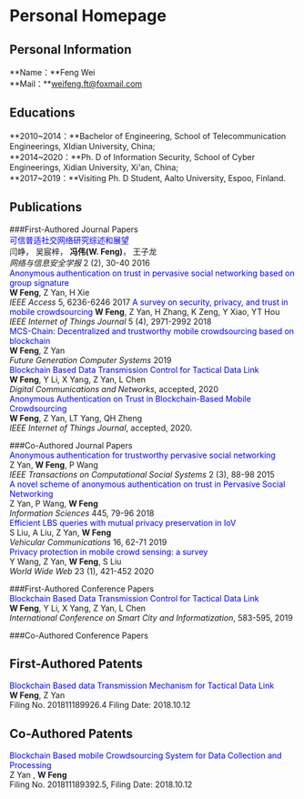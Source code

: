 # Personal Homepage
## Personal Information
**Name：**Feng Wei  
**Mail：**weifeng.ft@foxmail.com

## Educations    
**2010~2014：**Bachelor of Engineering, School of Telecommunication Engineerings, XIdian University, China;    
**2014~2020：**Ph. D of Information Security, School of Cyber Engineerings, Xidian University, Xi'an, China;  
**2017~2019：**Visiting Ph. D Student, Aalto University, Espoo, Finland.  


## Publications
###First-Authored Journal Papers  
<font color=blue>可信普适社交网络研究综述和展望</font>  
闫峥， 吴宸梓， **冯伟(W. Feng)**， 王子龙  
*网络与信息安全学报* 2 (2), 30-40 2016  
<font color=blue>Anonymous authentication on trust in pervasive social networking based on group signature</font>  
**W Feng**, Z Yan, H Xie  
*IEEE Access* 5, 6236-6246  2017
<font color=blue>A survey on security, privacy, and trust in mobile crowdsourcing</font> 
**W Feng**, Z Yan, H Zhang, K Zeng, Y Xiao, YT Hou  
*IEEE Internet of Things Journal* 5 (4), 2971-2992  2018  
<font color=blue>MCS-Chain: Decentralized and trustworthy mobile crowdsourcing based on blockchain</font>  
**W Feng**, Z Yan  
*Future Generation Computer Systems* 2019  
<font color=blue>Blockchain Based Data Transmission Control for Tactical Data Link</font>   
**W Feng**, Y Li, X Yang, Z Yan, L Chen  
*Digital Communications and Networks*, accepted, 2020  
<font color=blue>Anonymous Authentication on Trust in Blockchain-Based Mobile Crowdsourcing</font>  
**W Feng**, Z Yan, LT Yang, QH Zheng  
*IEEE Internet of Things Journal*, accepted, 2020. 

 
###Co-Authored Journal Papers  
<font color=blue>Anonymous authentication for trustworthy pervasive social networking</font>   
Z Yan, **W Feng**, P Wang  
*IEEE Transactions on Computational Social Systems* 2 (3), 88-98 2015  
<font color=blue>A novel scheme of anonymous authentication on trust in Pervasive Social Networking</font>   
Z Yan, P Wang, **W Feng**  
*Information Sciences* 445, 79-96 2018    
<font color=blue>Efficient LBS queries with mutual privacy preservation in IoV</font>  
S Liu, A Liu, Z Yan, **W Feng**  
*Vehicular Communications* 16, 62-71 2019  
<font color=blue>Privacy protection in mobile crowd sensing: a survey</font>    
Y Wang, Z Yan, **W Feng**, S Liu  
*World Wide Web* 23 (1), 421-452 2020  
 

###First-Authored Conference Papers  
<font color=blue>Blockchain Based Data Transmission Control for Tactical Data Link</font>  
**W Feng**, Y Li, X Yang, Z Yan, L Chen  
*International Conference on Smart City and Informatization*, 583-595, 2019   


###Co-Authored Conference Papers  


## First-Authored Patents
<font color=blue>Blockchain Based data Transmission Mechanism for Tactical Data Link</font>   
**W Feng**, Z Yan  
Filing No. 201811189926.4 Filing Date: 2018.10.12  
## Co-Authored Patents
<font color=blue>Blockchain Based mobile Crowdsourcing System for Data Collection and Processing</font>   
Z Yan , **W Feng**  
Filing No. 201811189392.5, Filing Date: 2018.10.12   

